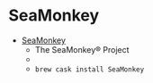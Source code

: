 # SeaMonkey
- [SeaMonkey](https://www.seamonkey-project.org/)
  -   The SeaMonkey® Project
  - 
  - `brew cask install SeaMonkey`
